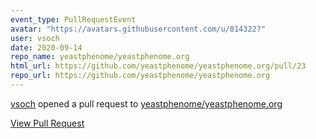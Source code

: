```yaml
---
event_type: PullRequestEvent
avatar: "https://avatars.githubusercontent.com/u/814322?"
user: vsoch
date: 2020-09-14
repo_name: yeastphenome/yeastphenome.org
html_url: https://github.com/yeastphenome/yeastphenome.org/pull/23
repo_url: https://github.com/yeastphenome/yeastphenome.org
---
```


<a href='https://github.com/vsoch' target='_blank'>vsoch</a> opened a pull request to <a href='https://github.com/yeastphenome/yeastphenome.org' target='_blank'>yeastphenome/yeastphenome.org</a>

<a href='https://github.com/yeastphenome/yeastphenome.org/pull/23' target='_blank'>View Pull Request</a>